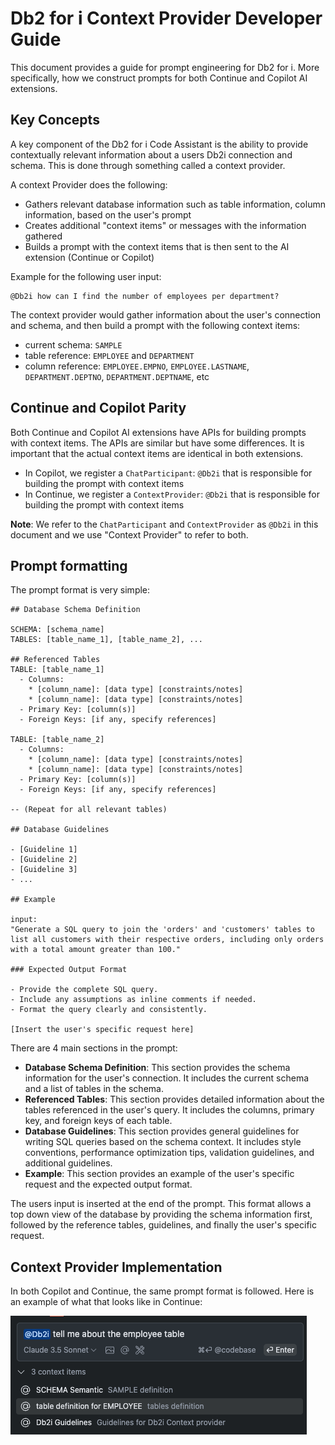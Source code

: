 # Db2 for i Context Provider Developer Guide

This document provides a guide for prompt engineering for Db2 for i. More specifically, how we construct prompts for both Continue and Copilot AI extensions. 

## Key Concepts

A key component of the Db2 for i Code Assistant is the ability to provide contextually relevant information about a users Db2i connection and schema. This is done through something called a context provider. 

A context Provider does the following:
- Gathers relevant database information such as table information, column information, based on the user's prompt
- Creates additional "context items" or messages with the information gathered
- Builds a prompt with the context items that is then sent to the AI extension (Continue or Copilot)

Example for the following user input:
```
@Db2i how can I find the number of employees per department?
```

The context provider would gather information about the user's connection and schema, and then build a prompt with the following context items:
- current schema: `SAMPLE`
- table reference: `EMPLOYEE` and `DEPARTMENT`
- column reference: `EMPLOYEE.EMPNO`, `EMPLOYEE.LASTNAME`, `DEPARTMENT.DEPTNO`, `DEPARTMENT.DEPTNAME`, etc

## Continue and Copilot Parity

Both Continue and Copilot AI extensions have APIs for building prompts with context items. The APIs are similar but have some differences. It is important that the actual context items are identical in both extensions. 
- In Copilot, we register a `ChatParticipant`: `@Db2i` that is responsible for building the prompt with context items
- In Continue, we register a `ContextProvider`: `@Db2i` that is responsible for building the prompt with context items

**Note**: We refer to the `ChatParticipant` and `ContextProvider` as `@Db2i` in this document and we use "Context Provider" to refer to both. 

## Prompt formatting

The prompt format is very simple:

```plaintext
## Database Schema Definition

SCHEMA: [schema_name]
TABLES: [table_name_1], [table_name_2], ...

## Referenced Tables
TABLE: [table_name_1]
  - Columns:
    * [column_name]: [data type] [constraints/notes]
    * [column_name]: [data type] [constraints/notes]
  - Primary Key: [column(s)]
  - Foreign Keys: [if any, specify references]

TABLE: [table_name_2]
  - Columns:
    * [column_name]: [data type] [constraints/notes]
    * [column_name]: [data type] [constraints/notes]
  - Primary Key: [column(s)]
  - Foreign Keys: [if any, specify references]

-- (Repeat for all relevant tables)

## Database Guidelines

- [Guideline 1]
- [Guideline 2]
- [Guideline 3]
- ...

## Example

input: 
"Generate a SQL query to join the 'orders' and 'customers' tables to list all customers with their respective orders, including only orders with a total amount greater than 100."

### Expected Output Format

- Provide the complete SQL query.
- Include any assumptions as inline comments if needed.
- Format the query clearly and consistently.

[Insert the user's specific request here]

```

There are 4 main sections in the prompt:
- **Database Schema Definition**: This section provides the schema information for the user's connection. It includes the current schema and a list of tables in the schema.
- **Referenced Tables**: This section provides detailed information about the tables referenced in the user's query. It includes the columns, primary key, and foreign keys of each table.
- **Database Guidelines**: This section provides general guidelines for writing SQL queries based on the schema context. It includes style conventions, performance optimization tips, validation guidelines, and additional guidelines.
- **Example**: This section provides an example of the user's specific request and the expected output format.

The users input is inserted at the end of the prompt. This format allows a top down view of the database by providing the schema information first, followed by the reference tables, guidelines, and finally the user's specific request.

## Context Provider Implementation

In both Copilot and Continue, the same prompt format is followed. Here is an example of what that looks like in Continue:

![alt text](../../media/context.png)





